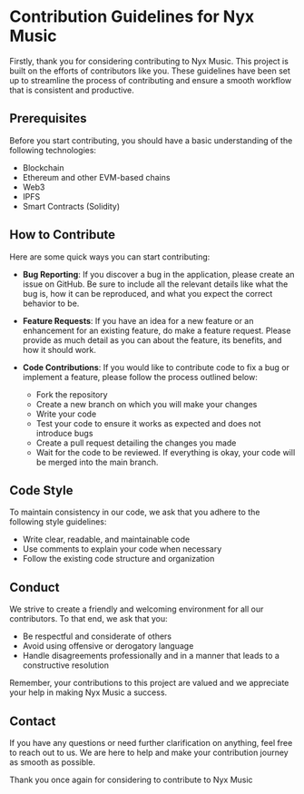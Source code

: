 # Contribution Guidelines for Nyx Music

Firstly, thank you for considering contributing to Nyx Music. This project is built on the efforts of contributors like you. These guidelines have been set up to streamline the process of contributing and ensure a smooth workflow that is consistent and productive. 

## Prerequisites

Before you start contributing, you should have a basic understanding of the following technologies:

- Blockchain
- Ethereum and other EVM-based chains
- Web3
- IPFS
- Smart Contracts (Solidity)

## How to Contribute

Here are some quick ways you can start contributing:

- **Bug Reporting**: If you discover a bug in the application, please create an issue on GitHub. Be sure to include all the relevant details like what the bug is, how it can be reproduced, and what you expect the correct behavior to be.

- **Feature Requests**: If you have an idea for a new feature or an enhancement for an existing feature, do make a feature request. Please provide as much detail as you can about the feature, its benefits, and how it should work.

- **Code Contributions**: If you would like to contribute code to fix a bug or implement a feature, please follow the process outlined below:

  - Fork the repository
  - Create a new branch on which you will make your changes
  - Write your code
  - Test your code to ensure it works as expected and does not introduce bugs
  - Create a pull request detailing the changes you made
  - Wait for the code to be reviewed. If everything is okay, your code will be merged into the main branch.

## Code Style

To maintain consistency in our code, we ask that you adhere to the following style guidelines:

- Write clear, readable, and maintainable code
- Use comments to explain your code when necessary
- Follow the existing code structure and organization

## Conduct

We strive to create a friendly and welcoming environment for all our contributors. To that end, we ask that you:

- Be respectful and considerate of others
- Avoid using offensive or derogatory language
- Handle disagreements professionally and in a manner that leads to a constructive resolution

Remember, your contributions to this project are valued and we appreciate your help in making Nyx Music a success.

## Contact

If you have any questions or need further clarification on anything, feel free to reach out to us. We are here to help and make your contribution journey as smooth as possible.

Thank you once again for considering to contribute to Nyx Music
